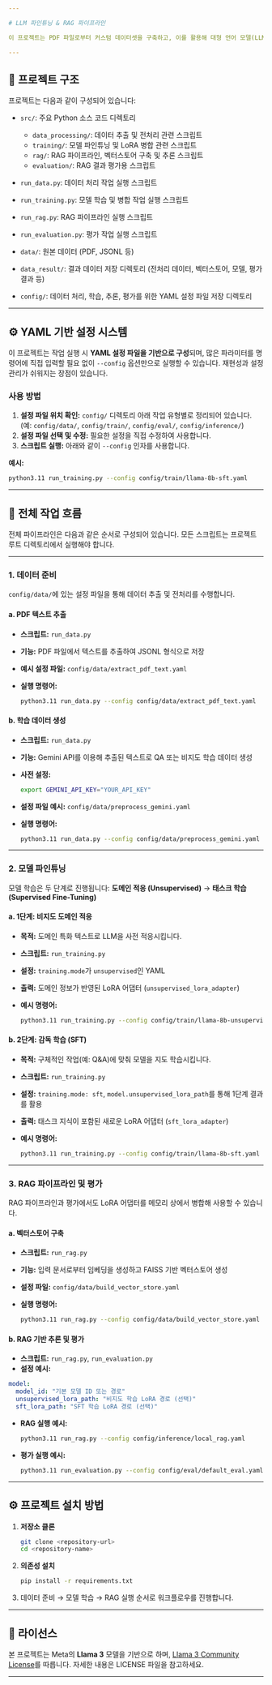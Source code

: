 ```yaml
---

# LLM 파인튜닝 & RAG 파이프라인

이 프로젝트는 PDF 파일로부터 커스텀 데이터셋을 구축하고, 이를 활용해 대형 언어 모델(LLM)을 파인튜닝하며, RAG(Retrieval-Augmented Generation) 파이프라인을 실행하는 일련의 Python 스크립트를 제공합니다.

---
```


## 📁 프로젝트 구조

프로젝트는 다음과 같이 구성되어 있습니다:

* `src/`: 주요 Python 소스 코드 디렉토리

  * `data_processing/`: 데이터 추출 및 전처리 관련 스크립트
  * `training/`: 모델 파인튜닝 및 LoRA 병합 관련 스크립트
  * `rag/`: RAG 파이프라인, 벡터스토어 구축 및 추론 스크립트
  * `evaluation/`: RAG 결과 평가용 스크립트
* `run_data.py`: 데이터 처리 작업 실행 스크립트
* `run_training.py`: 모델 학습 및 병합 작업 실행 스크립트
* `run_rag.py`: RAG 파이프라인 실행 스크립트
* `run_evaluation.py`: 평가 작업 실행 스크립트
* `data/`: 원본 데이터 (PDF, JSONL 등)
* `data_result/`: 결과 데이터 저장 디렉토리 (전처리 데이터, 벡터스토어, 모델, 평가 결과 등)
* `config/`: 데이터 처리, 학습, 추론, 평가를 위한 YAML 설정 파일 저장 디렉토리

---

## ⚙️ YAML 기반 설정 시스템

이 프로젝트는 작업 실행 시 **YAML 설정 파일을 기반으로 구성**되며, 많은 파라미터를 명령어에 직접 입력할 필요 없이 `--config` 옵션만으로 실행할 수 있습니다. 재현성과 설정 관리가 쉬워지는 장점이 있습니다.

### 사용 방법

1. **설정 파일 위치 확인:** `config/` 디렉토리 아래 작업 유형별로 정리되어 있습니다.
   (예: `config/data/`, `config/train/`, `config/eval/`, `config/inference/`)
2. **설정 파일 선택 및 수정:** 필요한 설정을 직접 수정하여 사용합니다.
3. **스크립트 실행:** 아래와 같이 `--config` 인자를 사용합니다.

**예시:**

```bash
python3.11 run_training.py --config config/train/llama-8b-sft.yaml
```

---

## 🧭 전체 작업 흐름

전체 파이프라인은 다음과 같은 순서로 구성되어 있습니다. 모든 스크립트는 프로젝트 루트 디렉토리에서 실행해야 합니다.

---

### 1. 데이터 준비

`config/data/`에 있는 설정 파일을 통해 데이터 추출 및 전처리를 수행합니다.

#### a. PDF 텍스트 추출

* **스크립트:** `run_data.py`
* **기능:** PDF 파일에서 텍스트를 추출하여 JSONL 형식으로 저장
* **예시 설정 파일:** `config/data/extract_pdf_text.yaml`
* **실행 명령어:**

  ```bash
  python3.11 run_data.py --config config/data/extract_pdf_text.yaml
  ```

#### b. 학습 데이터 생성

* **스크립트:** `run_data.py`
* **기능:** Gemini API를 이용해 추출된 텍스트로 QA 또는 비지도 학습 데이터 생성
* **사전 설정:**

  ```bash
  export GEMINI_API_KEY="YOUR_API_KEY"
  ```
* **설정 파일 예시:** `config/data/preprocess_gemini.yaml`
* **실행 명령어:**

  ```bash
  python3.11 run_data.py --config config/data/preprocess_gemini.yaml
  ```

---

### 2. 모델 파인튜닝

모델 학습은 두 단계로 진행됩니다: **도메인 적응 (Unsupervised)** → **태스크 학습 (Supervised Fine-Tuning)**

#### a. 1단계: 비지도 도메인 적응

* **목적:** 도메인 특화 텍스트로 LLM을 사전 적응시킵니다.
* **스크립트:** `run_training.py`
* **설정:** `training.mode`가 `unsupervised`인 YAML
* **출력:** 도메인 정보가 반영된 LoRA 어댑터 (`unsupervised_lora_adapter`)
* **예시 명령어:**

  ```bash
  python3.11 run_training.py --config config/train/llama-8b-unsupervised.yaml
  ```

#### b. 2단계: 감독 학습 (SFT)

* **목적:** 구체적인 작업(예: Q\&A)에 맞춰 모델을 지도 학습시킵니다.
* **스크립트:** `run_training.py`
* **설정:** `training.mode: sft`, `model.unsupervised_lora_path`를 통해 1단계 결과를 활용
* **출력:** 태스크 지식이 포함된 새로운 LoRA 어댑터 (`sft_lora_adapter`)
* **예시 명령어:**

  ```bash
  python3.11 run_training.py --config config/train/llama-8b-sft.yaml
  ```

---

### 3. RAG 파이프라인 및 평가

RAG 파이프라인과 평가에서도 LoRA 어댑터를 메모리 상에서 병합해 사용할 수 있습니다.

#### a. 벡터스토어 구축

* **스크립트:** `run_rag.py`
* **기능:** 입력 문서로부터 임베딩을 생성하고 FAISS 기반 벡터스토어 생성
* **설정 파일:** `config/data/build_vector_store.yaml`
* **실행 명령어:**

  ```bash
  python3.11 run_rag.py --config config/data/build_vector_store.yaml
  ```

#### b. RAG 기반 추론 및 평가

* **스크립트:** `run_rag.py`, `run_evaluation.py`
* **설정 예시:**

```yaml
model:
  model_id: "기본 모델 ID 또는 경로"
  unsupervised_lora_path: "비지도 학습 LoRA 경로 (선택)"
  sft_lora_path: "SFT 학습 LoRA 경로 (선택)"
```

* **RAG 실행 예시:**

  ```bash
  python3.11 run_rag.py --config config/inference/local_rag.yaml
  ```

* **평가 실행 예시:**

  ```bash
  python3.11 run_evaluation.py --config config/eval/default_eval.yaml
  ```

---

## ⚙️ 프로젝트 설치 방법

1. **저장소 클론**

   ```bash
   git clone <repository-url>
   cd <repository-name>
   ```

2. **의존성 설치**

   ```bash
   pip install -r requirements.txt
   ```

3. 데이터 준비 → 모델 학습 → RAG 실행 순서로 워크플로우를 진행합니다.

---

## 📄 라이선스

본 프로젝트는 Meta의 **Llama 3** 모델을 기반으로 하며, [Llama 3 Community License](LICENSE)를 따릅니다. 자세한 내용은 LICENSE 파일을 참고하세요.

---

